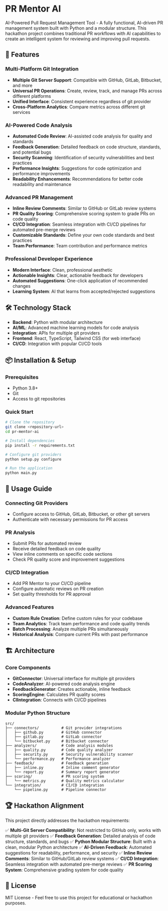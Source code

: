 # PR Mentor AI

AI-Powered Pull Request Management Tool - A fully functional, AI-driven PR management system built with Python and a modular structure. This hackathon project combines traditional PR workflows with AI capabilities to create an intelligent system for reviewing and improving pull requests.

## 🚀 Features

### Multi-Platform Git Integration
- **Multiple Git Server Support**: Compatible with GitHub, GitLab, Bitbucket, and more
- **Universal PR Operations**: Create, review, track, and manage PRs across different platforms
- **Unified Interface**: Consistent experience regardless of git provider
- **Cross-Platform Analytics**: Compare metrics across different git services

### AI-Powered Code Analysis
- **Automated Code Review**: AI-assisted code analysis for quality and standards
- **Feedback Generation**: Detailed feedback on code structure, standards, and potential bugs
- **Security Scanning**: Identification of security vulnerabilities and best practices
- **Performance Insights**: Suggestions for code optimization and performance improvements
- **Readability Enhancements**: Recommendations for better code readability and maintenance

### Advanced PR Management
- **Inline Review Comments**: Similar to GitHub or GitLab review systems
- **PR Quality Scoring**: Comprehensive scoring system to grade PRs on code quality
- **CI/CD Integration**: Seamless integration with CI/CD pipelines for automated pre-merge reviews
- **Customizable Standards**: Define your own code standards and best practices
- **Team Performance**: Team contribution and performance metrics

### Professional Developer Experience
- **Modern Interface**: Clean, professional aesthetic
- **Actionable Insights**: Clear, actionable feedback for developers
- **Automated Suggestions**: One-click application of recommended changes
- **Learning System**: AI that learns from accepted/rejected suggestions

## 🛠️ Technology Stack

- **Backend**: Python with modular architecture
- **AI/ML**: Advanced machine learning models for code analysis
- **Integration**: APIs for multiple git providers
- **Frontend**: React, TypeScript, Tailwind CSS (for web interface)
- **CI/CD**: Integration with popular CI/CD tools

## 📦 Installation & Setup

### Prerequisites
- Python 3.8+
- Git
- Access to git repositories

### Quick Start
```sh
# Clone the repository
git clone <repository-url>
cd pr-mentor-ai

# Install dependencies
pip install -r requirements.txt

# Configure git providers
python setup.py configure

# Run the application
python main.py
```

## 🎯 Usage Guide

### Connecting Git Providers
- Configure access to GitHub, GitLab, Bitbucket, or other git servers
- Authenticate with necessary permissions for PR access

### PR Analysis
- Submit PRs for automated review
- Receive detailed feedback on code quality
- View inline comments on specific code sections
- Check PR quality score and improvement suggestions

### CI/CD Integration
- Add PR Mentor to your CI/CD pipeline
- Configure automatic reviews on PR creation
- Set quality thresholds for PR approval

### Advanced Features
- **Custom Rule Creation**: Define custom rules for your codebase
- **Team Analytics**: Track team performance and code quality trends
- **Batch Processing**: Analyze multiple PRs simultaneously
- **Historical Analysis**: Compare current PRs with past performance

## 🏗️ Architecture

### Core Components
- **GitConnector**: Universal interface for multiple git providers
- **CodeAnalyzer**: AI-powered code analysis engine
- **FeedbackGenerator**: Creates actionable, inline feedback
- **ScoringEngine**: Calculates PR quality scores
- **CIIntegration**: Connects with CI/CD pipelines

### Modular Python Structure
```
src/
├── connectors/          # Git provider integrations
│   ├── github.py        # GitHub connector
│   ├── gitlab.py        # GitLab connector
│   └── bitbucket.py     # Bitbucket connector
├── analyzers/           # Code analysis modules
│   ├── quality.py       # Code quality analyzer
│   ├── security.py      # Security vulnerability scanner
│   └── performance.py   # Performance analyzer
├── feedback/            # Feedback generation
│   ├── inline.py        # Inline comment generator
│   └── report.py        # Summary report generator
├── scoring/             # PR scoring system
│   └── metrics.py       # Quality metrics calculator
└── integration/         # CI/CD integration
    └── pipeline.py      # Pipeline connector
```

## 🏆 Hackathon Alignment

This project directly addresses the hackathon requirements:

✅ **Multi-Git Server Compatibility**: Not restricted to GitHub only, works with multiple git providers
✅ **Feedback Generation**: Detailed analysis of code structure, standards, and bugs
✅ **Python Modular Structure**: Built with a clean, modular Python architecture
✅ **AI-Driven Feedback**: Automated suggestions for readability, performance, and security
✅ **Inline Review Comments**: Similar to GitHub/GitLab review systems
✅ **CI/CD Integration**: Seamless integration with automated pre-merge reviews
✅ **PR Scoring System**: Comprehensive grading system for code quality

## 📄 License

MIT License - Feel free to use this project for educational or hackathon purposes.
